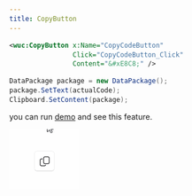 ```yaml
---
title: CopyButton
---
```


```xml
<wuc:CopyButton x:Name="CopyCodeButton"
                Click="CopyCodeButton_Click"
                Content="&#xE8C8;" />
```

```cs
DataPackage package = new DataPackage();
package.SetText(actualCode);
Clipboard.SetContent(package);
```

you can run [demo](https://github.com/WinUICommunity/WinUICommunity) and see this feature.

![WinUICommunity](https://raw.githubusercontent.com/WinUICommunity/Resources/main/WinUICommunityDocs/CopyButton.gif)
